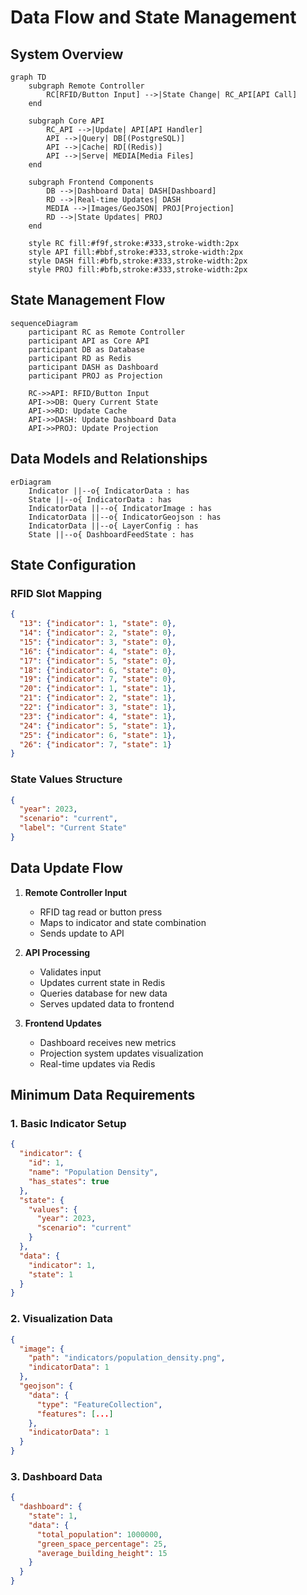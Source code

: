# Data Flow and State Management

## System Overview

```mermaid
graph TD
    subgraph Remote Controller
        RC[RFID/Button Input] -->|State Change| RC_API[API Call]
    end

    subgraph Core API
        RC_API -->|Update| API[API Handler]
        API -->|Query| DB[(PostgreSQL)]
        API -->|Cache| RD[(Redis)]
        API -->|Serve| MEDIA[Media Files]
    end

    subgraph Frontend Components
        DB -->|Dashboard Data| DASH[Dashboard]
        RD -->|Real-time Updates| DASH
        MEDIA -->|Images/GeoJSON| PROJ[Projection]
        RD -->|State Updates| PROJ
    end

    style RC fill:#f9f,stroke:#333,stroke-width:2px
    style API fill:#bbf,stroke:#333,stroke-width:2px
    style DASH fill:#bfb,stroke:#333,stroke-width:2px
    style PROJ fill:#bfb,stroke:#333,stroke-width:2px
```

## State Management Flow

```mermaid
sequenceDiagram
    participant RC as Remote Controller
    participant API as Core API
    participant DB as Database
    participant RD as Redis
    participant DASH as Dashboard
    participant PROJ as Projection

    RC->>API: RFID/Button Input
    API->>DB: Query Current State
    API->>RD: Update Cache
    API->>DASH: Update Dashboard Data
    API->>PROJ: Update Projection
```

## Data Models and Relationships

```mermaid
erDiagram
    Indicator ||--o{ IndicatorData : has
    State ||--o{ IndicatorData : has
    IndicatorData ||--o{ IndicatorImage : has
    IndicatorData ||--o{ IndicatorGeojson : has
    IndicatorData ||--o{ LayerConfig : has
    State ||--o{ DashboardFeedState : has
```

## State Configuration

### RFID Slot Mapping
```json
{
  "13": {"indicator": 1, "state": 0},
  "14": {"indicator": 2, "state": 0},
  "15": {"indicator": 3, "state": 0},
  "16": {"indicator": 4, "state": 0},
  "17": {"indicator": 5, "state": 0},
  "18": {"indicator": 6, "state": 0},
  "19": {"indicator": 7, "state": 0},
  "20": {"indicator": 1, "state": 1},
  "21": {"indicator": 2, "state": 1},
  "22": {"indicator": 3, "state": 1},
  "23": {"indicator": 4, "state": 1},
  "24": {"indicator": 5, "state": 1},
  "25": {"indicator": 6, "state": 1},
  "26": {"indicator": 7, "state": 1}
}
```

### State Values Structure
```json
{
  "year": 2023,
  "scenario": "current",
  "label": "Current State"
}
```

## Data Update Flow

1. **Remote Controller Input**
   - RFID tag read or button press
   - Maps to indicator and state combination
   - Sends update to API

2. **API Processing**
   - Validates input
   - Updates current state in Redis
   - Queries database for new data
   - Serves updated data to frontend

3. **Frontend Updates**
   - Dashboard receives new metrics
   - Projection system updates visualization
   - Real-time updates via Redis

## Minimum Data Requirements

### 1. Basic Indicator Setup
```json
{
  "indicator": {
    "id": 1,
    "name": "Population Density",
    "has_states": true
  },
  "state": {
    "values": {
      "year": 2023,
      "scenario": "current"
    }
  },
  "data": {
    "indicator": 1,
    "state": 1
  }
}
```

### 2. Visualization Data
```json
{
  "image": {
    "path": "indicators/population_density.png",
    "indicatorData": 1
  },
  "geojson": {
    "data": {
      "type": "FeatureCollection",
      "features": [...]
    },
    "indicatorData": 1
  }
}
```

### 3. Dashboard Data
```json
{
  "dashboard": {
    "state": 1,
    "data": {
      "total_population": 1000000,
      "green_space_percentage": 25,
      "average_building_height": 15
    }
  }
}
``` 